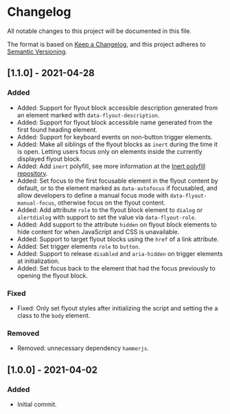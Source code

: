 # Changelog

All notable changes to this project will be documented in this file.

The format is based on [Keep a Changelog](https://keepachangelog.com/en/1.0.0/), and this project adheres to [Semantic Versioning](https://semver.org/spec/v2.0.0.html).

## [1.1.0] - 2021-04-28

### Added

- Added: Support for flyout block accessible description generated from an element marked with `data-flyout-description`.
- Added: Support for flyout block accessible name generated from the first found heading element.
- Added: Support for keyboard events on non-button trigger elements.
- Added: Make all siblings of the flyout blocks as `inert` during the time it is open. Letting users focus only on elements inside the currently displayed flyout block.
- Added: Add `inert` polyfill, see more information at the [Inert polyfill repository](https://github.com/WICG/inert).
- Added: Set focus to the first focusable element in the flyout content by default, or to the element marked as `data-autofocus` if focusabled, and allow developers to define a manual focus mode with `data-flyout-manual-focus`, otherwise focus on the flyout content.
- Added: Add attribute `role` to the flyout block element to `dialog` or `alertdialog` with support to set the value via `data-flyout-role`.
- Added: Add support to the attribute `hidden` on flyout block elements to hide content for when JavaScript and CSS is unavailable.
- Added: Support to target flyout blocks using the `href` of a link attribute.
- Added: Set trigger elements `role` to `button`.
- Added: Support to release `disabled` and `aria-hidden` on trigger elements at initialization.
- Added: Set focus back to the element that had the focus previously to opening the flyout block.

### Fixed

- Fixed: Only set flyout styles after initializing the script and setting the a class to the `body` element.

### Removed

- Removed: unnecessary dependency `hammerjs`.

## [1.0.0] - 2021-04-02

### Added

- Initial commit.
